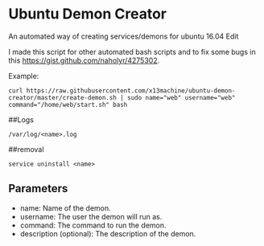 # Ubuntu Demon Creator
An automated way of creating services/demons for ubuntu 16.04 Edit

I made this script for other automated bash scripts and to fix some bugs in this https://gist.github.com/naholyr/4275302.

Example:

	curl https://raw.githubusercontent.com/x13machine/ubuntu-demon-creator/master/create-demon.sh | sudo name="web" username="web" command="/home/web/start.sh" bash

##Logs

	/var/log/<name>.log

##removal

	service uninstall <name>

## Parameters
* name: Name of the demon.
* username: The user the demon will run as.
* command: The command to run the demon.
* description (optional): The description of the demon.
	
